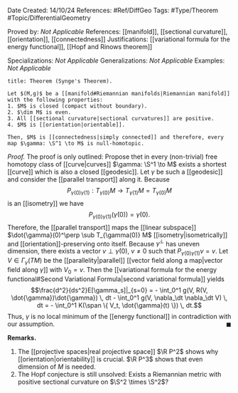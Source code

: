 <div class="topSpace"></div>

Date Created: 14/10/24
References: #Ref/DiffGeo 
Tags: #Type/Theorem #Topic/DifferentialGeometry 

Proved by: <i>Not Applicable</i>
References: [[manifold]], [[sectional curvature]], [[orientation]], [[connectedness]]
Justifications: [[variational formula for the energy functional]], [[Hopf and Rinows theorem]]

Specializations: <i>Not Applicable</i>
Generalizations: <i>Not Applicable</i>
Examples: <i>Not Applicable</i>

``` ad-Theorem
title: Theorem (Synge's Theorem).

Let $(M,g)$ be a [[manifold#Riemannian manifolds|Riemannian manifold]] with the following properties:
1. $M$ is closed (compact without boundary).
2. $\dim M$ is even.
3. All [[sectional curvature|sectional curvatures]] are positive.
4. $M$ is [[orientation|orientable]].

Then, $M$ is [[connectedness|simply connected]] and therefore, every map $\gamma: \S^1 \to M$ is null-homotopic.

```

<i>Proof.</i>
The proof is only outlined:
Propose thet in every (non-trivial) free homotopy class of [[curve|curves]] $\gamma: \S^1 \to M$ exists a shortest [[curve]] which is also a closed [[geodesic]].
Let $\gamma$ be such a [[geodesic]] and consider the [[parallel transport]] along it. Because $$P_{\gamma(0) \gamma(1)}: T_{\gamma(0)}M \to T_{\gamma(1)}M = T_{\gamma(0)}M$$ is an [[isometry]] we have $$P_{\gamma(0) \gamma(1)}(\dot{\gamma}(0)) = \dot{\gamma}(0).$$ Therefore, the [[parallel transport]] maps the [[linear subspace]] $\dot{\gamma}(0)^\perp \sub T_{\gamma(0)} M$ [[isometry|isometrically]] and [[orientation]]-preserving onto itself. Because $\dot{\gamma}^\perp$ has uneven dimension, there exists a vector $v \perp \dot{\gamma}(0)$, $v \neq 0$ such that $P_{\gamma(0) \gamma(1)}v = v$. Let $V \in \Gamma_\gamma (TM)$ be the [[parallelity|parallel]]  [[vector field along a map|vector field along $\gamma$]] with $V_0 = v$. Then the [[variational formula for the energy functional#Second Variational Formula|second variational formula]] yields $$\frac{d^2}{ds^2}E[\gamma_s]|_{s=0} = - \int_0^1 g(V, R(V, \dot{\gamma})\dot{\gamma}) \, dt - \int_0^1 g(V, \nabla_\dt \nabla_\dt V) \, dt = - \int_0^1 K(\span \{ V_t, \dot{\gamma}(t) \}) \, dt.$$ Thus, $\gamma$ is no local minimum of the [[energy functional]] in contradiction with our assumption. 
<span style="float:right;">$\blacksquare$</span>

**Remarks.**
1. The [[projective spaces|real projective space]] $\R P^2$ shows why [[orientation|orientability]] is crucial. $\R P^3$ shows that even dimension of $M$ is needed.
2. The Hopf conjecture is still unsolved: Exists a Riemannian metric with positive sectional curvature on $\S^2 \times \S^2$?
